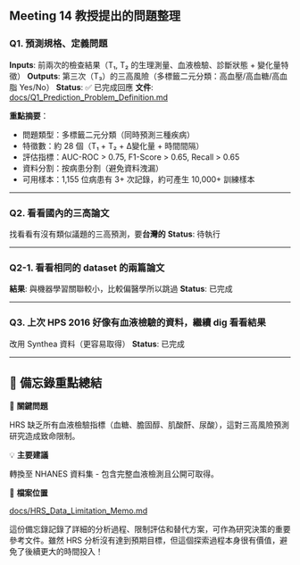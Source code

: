 ## Meeting 14 教授提出的問題整理

### Q1. 預測規格、定義問題
**Inputs**: 前兩次的檢查結果（T₁, T₂ 的生理測量、血液檢驗、診斷狀態 + 變化量特徵）
**Outputs**: 第三次（T₃）的三高風險（多標籤二元分類：高血壓/高血糖/高血脂 Yes/No）
**Status**: ✅ 已完成回應
**文件**: [docs/Q1_Prediction_Problem_Definition.md](docs/Q1_Prediction_Problem_Definition.md)

**重點摘要**：
- 問題類型：多標籤二元分類（同時預測三種疾病）
- 特徵數：約 28 個（T₁ + T₂ + Δ變化量 + 時間間隔）
- 評估指標：AUC-ROC > 0.75, F1-Score > 0.65, Recall > 0.65
- 資料分割：按病患分割（避免資料洩漏）
- 可用樣本：1,155 位病患有 3+ 次記錄，約可產生 10,000+ 訓練樣本

---

### Q2. 看看國內的三高論文
找看看有沒有類似議題的三高預測，要**台灣的**
**Status**: 待執行

---

### Q2-1. 看看相同的 dataset 的兩篇論文
**結果**: 與機器學習關聯較小，比較偏醫學所以跳過
**Status**: 已完成

---

### Q3. 上次 HPS 2016 好像有血液檢驗的資料，繼續 dig 看看結果
改用 Synthea 資料（更容易取得）
**Status**: 已完成

---

## 📝 備忘錄重點總結

🚨 **關鍵問題**

HRS 缺乏所有血液檢驗指標（血糖、膽固醇、肌酸酐、尿酸），這對三高風險預測研究造成致命限制。

💡 **主要建議**

轉換至 NHANES 資料集 - 包含完整血液檢測且公開可取得。

📂 **檔案位置**

[docs/HRS_Data_Limitation_Memo.md](docs/HRS_Data_Limitation_Memo.md)

這份備忘錄記錄了詳細的分析過程、限制評估和替代方案，可作為研究決策的重要參考文件。雖然 HRS 分析沒有達到預期目標，但這個探索過程本身很有價值，避免了後續更大的時間投入！